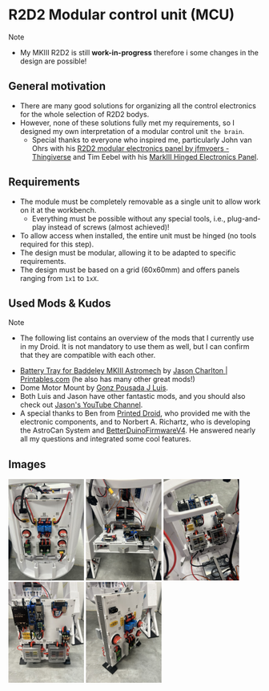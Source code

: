 # R2D2 Modular control unit (MCU)

> [!NOTE]  
> - My MKIII R2D2 is still **work-in-progress** therefore i some changes in the design are possible!

## General motivation
- There are many good solutions for organizing all the control electronics for the whole selection of R2D2 bodys.
- However, none of these solutions fully met my requirements, so I designed my own interpretation of a modular control unit `the brain`.
  - Special thanks to everyone who inspired me, particularly John van Ohrs with his [R2D2 modular electronics panel by jfmvoers - Thingiverse](https://www.thingiverse.com/thing:6580609) and Tim Eebel with his [MarkIII Hinged Electronics Panel](https://www.printables.com/model/614178-markiii-hinged-electronics-panel).

## Requirements
- The module must be completely removable as a single unit to allow work on it at the workbench.
  - Everything must be possible without any special tools, i.e., plug-and-play instead of screws (almost achieved)!
- To allow access when installed, the entire unit must be hinged (no tools required for this step).
- The design must be modular, allowing it to be adapted to specific requirements.
- The design must be based on a grid (60x60mm) and offers panels ranging from `1x1` to `1xX`.

## Used Mods & Kudos

> [!NOTE]  
> - The following list contains an overview of the mods that I currently use in my Droid. It is not mandatory to use them as well, but I can confirm that they are compatible with each other.

- [Battery Tray for Baddeley MKIII Astromech](https://www.printables.com/de/model/192002-battery-tray-for-baddeley-mkiii-astromech) by [Jason Charlton | Printables.com](https://www.printables.com/de/@JasonCharlton_264357) (he also has many other great mods!)
- Dome Motor Mount by [Gonz Pousada J Luis](https://www.facebook.com/groups/MrBaddeley/posts/3683034678691760/).
- Both Luis and Jason have other fantastic mods, and you should also check out [Jason's YouTube Channel](https://www.youtube.com/@jasonsR2D2).
- A special thanks to Ben from [Printed Droid](https://printed-droid.com), who provided me with the electronic components, and to Norbert A. Richartz, who is developing the AstroCan System and [BetterDuinoFirmwareV4](https://github.com/RealNobser/BetterDuinoFirmwareV4). He answered nearly all my questions and integrated some cool features.
<div style="page-break-after: always;"></div>

## Images
<img src="./images/example/Built-in_outside.JPEG" width="30%"></img> <img src="./images/example/Built-in_folded-out.JPEG" width="30%"></img> <img src="./images/example/Built-in_inside.JPEG" width="30%"></img> <img src="./images/example/Detached-inside.JPEG" width="30%"></img> <img src="./images/example/Detached-outside.JPEG" width="30%"></img>
